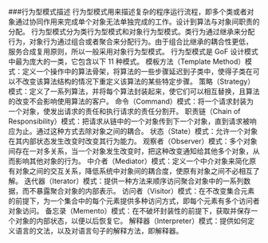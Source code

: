 ###行为型模式描述
行为型模式用来描述复杂的程序运行流程，即多个类或者对象通过协同作用来完成单个对象无法单独完成的工作。设计到算法与对象间职责的分配。
行为型模式分为类行为型模式和对象行为型模式。类行为通过继承来分配行为，对象行为通过组合或者聚合来分配行为。由于组合比继承的耦合性更低，
服务合成复用原则，所以一般采用对象行为型模式。
行为型模式是 GoF 设计模式中最为庞大的一类，它包含以下 11 种模式。
模板方法（Template Method）模式：定义一个操作中的算法骨架，将算法的一些步骤延迟到子类中，使得子类在可以不改变该算法结构的情况下重定义该算法的某些特定步骤。
策略（Strategy）模式：定义了一系列算法，并将每个算法封装起来，使它们可以相互替换，且算法的改变不会影响使用算法的客户。
命令（Command）模式：将一个请求封装为一个对象，使发出请求的责任和执行请求的责任分割开。
职责链（Chain of Responsibility）模式：把请求从链中的一个对象传到下一个对象，直到请求被响应为止。通过这种方式去除对象之间的耦合。
状态（State）模式：允许一个对象在其内部状态发生改变时改变其行为能力。
观察者（Observer）模式：多个对象间存在一对多关系，当一个对象发生改变时，把这种改变通知给其他多个对象，从而影响其他对象的行为。
中介者（Mediator）模式：定义一个中介对象来简化原有对象之间的交互关系，降低系统中对象间的耦合度，使原有对象之间不必相互了解。
迭代器（Iterator）模式：提供一种方法来顺序访问聚合对象中的一系列数据，而不暴露聚合对象的内部表示。
访问者（Visitor）模式：在不改变集合元素的前提下，为一个集合中的每个元素提供多种访问方式，即每个元素有多个访问者对象访问。
备忘录（Memento）模式：在不破坏封装性的前提下，获取并保存一个对象的内部状态，以便以后恢复它。
解释器（Interpreter）模式：提供如何定义语言的文法，以及对语言句子的解释方法，即解释器。